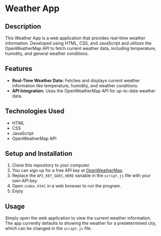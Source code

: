 # Weather App

## Description
This Weather App is a web application that provides real-time weather information. Developed using HTML, CSS, and JavaScript and utilizes the OpenWeatherMap API to fetch current weather data, including temperature, humidity, and general weather conditions.

## Features
- **Real-Time Weather Data:** Fetches and displays current weather information like temperature, humidity, and weather conditions.
- **API Integration:** Uses the OpenWeatherMap API for up-to-date weather data.

## Technologies Used
- HTML
- CSS
- JavaScript
- OpenWeatherMap API

## Setup and Installation
1. Clone this repository to your computer.
2. You can sign up for a free API key at [OpenWeatherMap](https://openweathermap.org/api).
3. Replace the `API_KEY_GOES_HERE` variable in the `script.js` file with your own API key.
4. Open `index.html` in a web browser to run the program.
5. Enjoy

## Usage
Simply open the web application to view the current weather information. The app currently defaults to showing the weather for a predetermined city, which can be changed in the `script.js` file.

